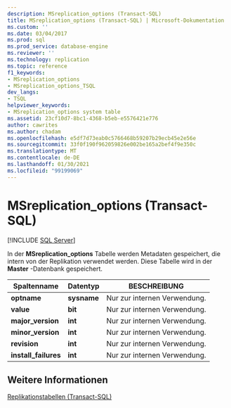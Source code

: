 ```yaml
---
description: MSreplication_options (Transact-SQL)
title: MSreplication_options (Transact-SQL) | Microsoft-Dokumentation
ms.custom: ''
ms.date: 03/04/2017
ms.prod: sql
ms.prod_service: database-engine
ms.reviewer: ''
ms.technology: replication
ms.topic: reference
f1_keywords:
- MSreplication_options
- MSreplication_options_TSQL
dev_langs:
- TSQL
helpviewer_keywords:
- MSreplication_options system table
ms.assetid: 23cf10d7-8bc1-4368-b5eb-e5576421e776
author: cawrites
ms.author: chadam
ms.openlocfilehash: e5df7d73eab0c5766468b59207b29ecb45e2e56e
ms.sourcegitcommit: 33f0f190f962059826e002be165a2bef4f9e350c
ms.translationtype: MT
ms.contentlocale: de-DE
ms.lasthandoff: 01/30/2021
ms.locfileid: "99199069"
---
```

# <a name="msreplication_options-transact-sql"></a>MSreplication_options (Transact-SQL)
[!INCLUDE [SQL Server](../../includes/applies-to-version/sqlserver.md)]

  In der **MSreplication_options** Tabelle werden Metadaten gespeichert, die intern von der Replikation verwendet werden. Diese Tabelle wird in der **Master** -Datenbank gespeichert.  
  
|Spaltenname|Datentyp|BESCHREIBUNG|  
|-----------------|---------------|-----------------|  
|**optname**|**sysname**|Nur zur internen Verwendung.|  
|**value**|**bit**|Nur zur internen Verwendung.|  
|**major_version**|**int**|Nur zur internen Verwendung.|  
|**minor_version**|**int**|Nur zur internen Verwendung.|  
|**revision**|**int**|Nur zur internen Verwendung.|  
|**install_failures**|**int**|Nur zur internen Verwendung.|  
  
## <a name="see-also"></a>Weitere Informationen  
 [Replikationstabellen &#40;Transact-SQL&#41;](../../relational-databases/system-tables/replication-tables-transact-sql.md)  
  
  
